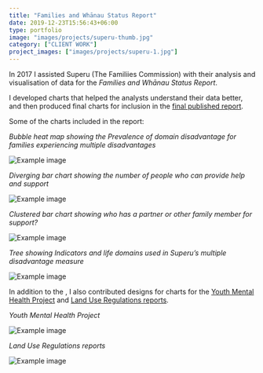 ```yaml
---
title: "Families and Whānau Status Report"
date: 2019-12-23T15:56:43+06:00
type: portfolio
image: "images/projects/superu-thumb.jpg"
category: ["CLIENT WORK"]
project_images: ["images/projects/superu-1.jpg"]
---
```


In 2017 I assisted Superu (The Familiies Commission) with their analysis and visualisation of data for the *Families and Whānau Status Report*.

I developed charts that helped the analysts understand their data better, and then produced final charts for inclusion in the [final published report](https://thehub.swa.govt.nz/assets/documents/F&W%202017%20report%20WEB.pdf).

Some of the charts included in the report:

*Bubble heat map showing the Prevalence of domain disadvantage for families experiencing multiple disadvantages*

![Example image](/images/projects/superu-1.jpg)

*Diverging bar chart showing the number of people who can provide help and support*

![Example image](/images/projects/superu-2.jpg)

*Clustered bar chart showing who has a partner or other family member for support?*

![Example image](/images/projects/superu-3.jpg)

*Tree showing Indicators and life domains used in Superu’s multiple disadvantage measure*

![Example image](/images/projects/superu-4.jpg)

In addition to the , I also contributed designs for charts for the [Youth Mental Health Project](https://thehub.swa.govt.nz/assets/Uploads/Youth-Mental-Health-Project-At-a-Glance.pdf) and [Land Use Regulations reports](https://thehub.swa.govt.nz/resources/quantifying-the-impact-of-land-use-regulation-evidence-from-new-zealand-2/).

*Youth Mental Health Project*

![Example image](/images/projects/superu-5.jpg)

*Land Use Regulations reports*

![Example image](/images/projects/superu-6.jpg)